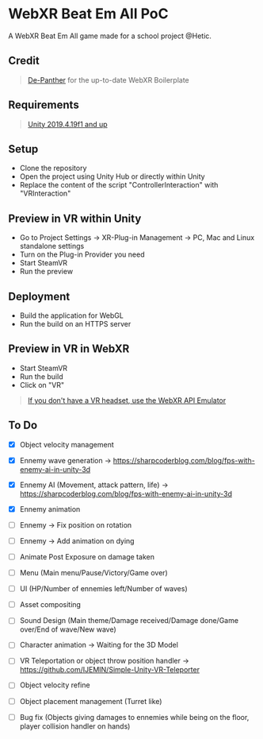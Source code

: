 WebXR Beat Em All PoC
===========

A WebXR Beat Em All game made for a school project @Hetic.

## Credit  

>[De-Panther](https://github.com/De-Panther/unity-webxr-export) for the up-to-date WebXR Boilerplate

## Requirements
>[Unity 2019.4.19f1 and up](https://unity3d.com/fr/unity/qa/lts-releases) 

## Setup
- Clone the repository
- Open the project using Unity Hub or directly within Unity
- Replace the content of the script "ControllerInteraction" with "VRInteraction"

## Preview in VR within Unity
- Go to Project Settings -> XR-Plug-in Management -> PC, Mac and Linux standalone settings
- Turn on the Plug-in Provider you need
- Start SteamVR
- Run the preview

## Deployment
- Build the application for WebGL
- Run the build on an HTTPS server

## Preview in VR in WebXR
- Start SteamVR
- Run the build
- Click on "VR"
>[If you don't have a VR headset, use the WebXR API Emulator](https://chrome.google.com/webstore/detail/webxr-api-emulator/mjddjgeghkdijejnciaefnkjmkafnnje)

## To Do
- [x] Object velocity management
- [x] Ennemy wave generation -> https://sharpcoderblog.com/blog/fps-with-enemy-ai-in-unity-3d
- [x] Ennemy AI (Movement, attack pattern, life) -> https://sharpcoderblog.com/blog/fps-with-enemy-ai-in-unity-3d
- [x] Ennemy animation
- [ ] Ennemy -> Fix position on rotation
- [ ] Ennemy -> Add animation on dying
- [ ] Animate Post Exposure on damage taken
- [ ] Menu (Main menu/Pause/Victory/Game over)
- [ ] UI (HP/Number of ennemies left/Number of waves)
- [ ] Asset compositing
- [ ] Sound Design (Main theme/Damage received/Damage done/Game over/End of wave/New wave)
- [ ] Character animation -> Waiting for the 3D Model
- [ ] VR Teleportation or object throw position handler -> https://github.com/IJEMIN/Simple-Unity-VR-Teleporter
- [ ] Object velocity refine
- [ ] Object placement management (Turret like)
- [ ] Bug fix (Objects giving damages to ennemies while being on the floor, player collision handler on hands)









